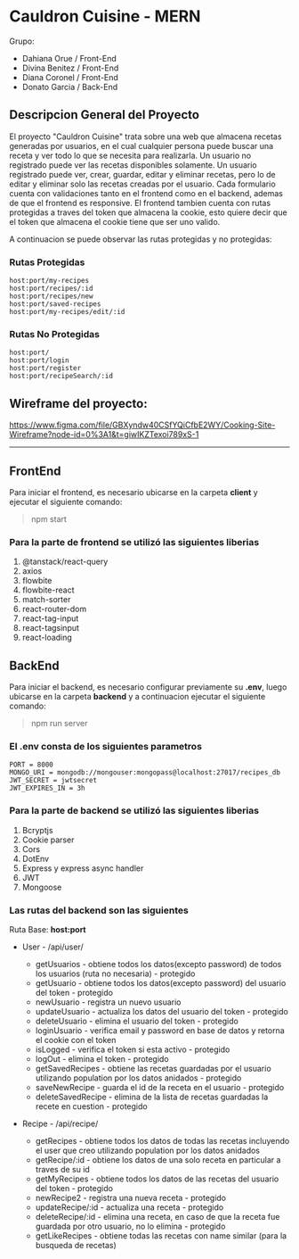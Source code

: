 # Cauldron Cuisine - MERN
Grupo:
- Dahiana Orue / Front-End
- Divina Benitez / Front-End
- Diana Coronel / Front-End 
- Donato Garcia / Back-End


## Descripcion General del Proyecto
El proyecto "Cauldron Cuisine" trata sobre una web que almacena recetas generadas por usuarios, en el cual cualquier persona puede buscar una receta y ver todo lo que se necesita para realizarla.
Un usuario no registrado puede ver las recetas disponibles solamente.
Un usuario registrado puede ver, crear, guardar, editar y eliminar recetas, pero lo de editar y eliminar solo las recetas creadas por el usuario.
Cada formulario cuenta con validaciones tanto en el frontend como en el backend, ademas de que el frontend es responsive.
El frontend tambien cuenta con rutas protegidas a traves del token que almacena la cookie, esto quiere decir que el token que almacena el cookie tiene que ser uno valido.

A continuacion se puede observar las rutas protegidas y no protegidas:

### Rutas Protegidas
```
host:port/my-recipes
host:port/recipes/:id
host:port/recipes/new
host:port/saved-recipes
host:port/my-recipes/edit/:id
```

### Rutas No Protegidas
```
host:port/
host:port/login
host:port/register
host:port/recipeSearch/:id
```

## Wireframe del proyecto:

https://www.figma.com/file/GBXyndw40CSfYQiCfbE2WY/Cooking-Site-Wireframe?node-id=0%3A1&t=giwIKZTexoi789xS-1


---------

## FrontEnd

Para iniciar el frontend, es necesario ubicarse en la carpeta **client** y ejecutar el siguiente comando:

> npm start

### Para la parte de frontend se utilizó las siguientes liberias
1. @tanstack/react-query
2. axios
3. flowbite
4. flowbite-react
5. match-sorter
6. react-router-dom
7. react-tag-input
8. react-tagsinput
9. react-loading



## BackEnd

Para iniciar el backend, es necesario configurar previamente su **.env**, luego ubicarse en la carpeta **backend** y a continuacion ejecutar el siguiente comando:

> npm run server

### El **.env** consta de los siguientes parametros

```
PORT = 8000
MONGO_URI = mongodb://mongouser:mongopass@localhost:27017/recipes_db
JWT_SECRET = jwtsecret
JWT_EXPIRES_IN = 3h
```

### Para la parte de backend se utilizó las siguientes liberias
1. Bcryptjs
2. Cookie parser
3. Cors
4. DotEnv
5. Express y express async handler
6. JWT
7. Mongoose


### Las rutas del backend son las siguientes

Ruta Base: **host:port**

- User - /api/user/
	* getUsuarios - obtiene todos los datos(excepto password) de todos los usuarios (ruta no necesaria) - protegido
	* getUsuario - obtiene todos los datos(excepto password) del usuario del token - protegido
	* newUsuario - registra un nuevo usuario
	* updateUsuario - actualiza los datos del usuario del token - protegido
	* deleteUsuario - elimina el usuario del token - protegido
	* loginUsuario - verifica email y password en base de datos y retorna el cookie con el token
	* isLogged - verifica el token si esta activo - protegido
	* logOut - elimina el token - protegido
	* getSavedRecipes - obtiene las recetas guardadas por el usuario utilizando population por los datos anidados - protegido
	* saveNewRecipe - guarda el id de la receta en el usuario - protegido
	* deleteSavedRecipe - elimina de la lista de recetas guardadas la recete en cuestion - protegido
	
- Recipe - /api/recipe/
	* getRecipes - obtiene todos los datos de todas las recetas incluyendo el user que creo utilizando population por los datos anidados
	* getRecipe/:id - obtiene los datos de una solo receta en particular a traves de su id
	* getMyRecipes - obtiene todos los datos de las recetas del usuario del token - protegido
	* newRecipe2 - registra una nueva receta - protegido
	* updateRecipe/:id - actualiza una receta - protegido
	* deleteRecipe/:id - elimina una receta, en caso de que la receta fue guardada por otro usuario, no lo elimina - protegido
	* getLikeRecipes - obtiene todas las recetas con name similar (para la busqueda de recetas) 
